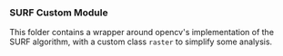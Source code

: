 ### SURF Custom Module

This folder contains a wrapper around opencv's implementation of the SURF algorithm, with a custom class `raster` to simplify some analysis. 